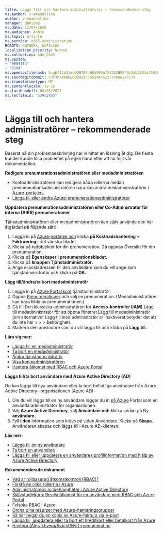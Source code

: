 ```yaml
---
title: Lägga till och hantera administratörer – rekommenderade steg
ms.author: v-smandalika
author: v-smandalika
manager: dansimp
ms.date: 12/07/2020
ms.audience: Admin
ms.topic: article
ms.service: o365-administration
ROBOTS: NOINDEX, NOFOLLOW
localization_priority: Normal
ms.collection: Adm_O365
ms.custom:
- "9004114"
- "7194"
ms.openlocfilehash: 5aa6f11d31ed62078fdd05090af5722289544c5ab2244a369182f4e0f9214183
ms.sourcegitcommit: b5f7da89a650d2915dc652449623c78be6247175
ms.translationtype: MT
ms.contentlocale: sv-SE
ms.lasthandoff: 08/05/2021
ms.locfileid: "53963805"
---
```

# <a name="how-to-add-and-manage-administrators---recommended-steps"></a>Lägga till och hantera administratörer – rekommenderade steg

Baserat på din problembeskrivning har vi hittat en lösning åt dig. De flesta kunder kunde lösa problemet på egen hand efter att ha följt vår dokumentation.

**Redigera prenumerationsadministratören eller medadministratören**

- Kontoadministratören kan redigera båda rollerna medan prenumerationsadministratören bara kan ändra medadministratörer i [Azure-portalen.](https://ms.portal.azure.com/#home)
- [Lägga till eller ändra Azure-prenumerationsadministratörer](https://docs.microsoft.com/azure/cost-management-billing/manage/add-change-subscription-administrator)

**Uppdatera prenumerationsadministratören eller Co-Administrator för interna (AIRS) prenumerationer**

Tjänstadministratören eller medadministratören kan själv använda den här åtgärden på följande sätt:

1. Logga in på [Azure-portalen och](https://ms.portal.azure.com/#home) klicka **på Kostnadshantering + Fakturering** i det vänstra bladet.
2. Klicka på radobjektet för din prenumeration. Då öppnas Översikt för din prenumeration.
3. Klicka på **Egenskaper** i **prenumerationsbladet.** 
4. Klicka på **knappen Tjänstadministratör.**
5. Ange e-postadressen till den användare som du vill ange som tjänstadministratör och klicka på **OK.**

**Lägg till/ändra/ta bort medadministratör**

1. Logga in på [Azure Portal som](https://ms.portal.azure.com/#home) tjänstadministratör.
2. Öppna [Prenumerationer](https://ms.portal.azure.com/#blade/Microsoft_Azure_Billing/SubscriptionsBlade) och välj en prenumeration. (Medadministratörer kan bara tilldelas prenumerationen.)
3. Gå till Den klassiska administratören för **Access-kontroller (IAM)** Lägg till medadministratör för att öppna fönstret Lägg till medadministratör (om alternativet Lägg till med administratör är inaktiverat betyder det att du inte har  >    >    >   behörighet). 
4. Markera den användare som du vill lägga till och klicka på **Lägg till.**

**Lära sig mer:**
- [Lägga till en medadministratör](https://docs.microsoft.com/azure/role-based-access-control/classic-administrators)
- [Ta bort en medadministratör](https://docs.microsoft.com/azure/role-based-access-control/classic-administrators)
- [Ändra tjänstadministratör](https://docs.microsoft.com/azure/role-based-access-control/classic-administrators)
- [Visa kontoadministratören](https://docs.microsoft.com/azure/role-based-access-control/classic-administrators)
- [Hantera åtkomst med RBAC och Azure Portal](https://docs.microsoft.com/azure/role-based-access-control/role-assignments-portal)

**Lägga till/ta bort användare med Azure Active Directory (AD)**

Du kan lägga till nya användare eller ta bort befintliga användare från Azure Active Directory -organisationen (Azure AD):

1. Om du vill lägga till en ny användare loggar du in [på Azure](https://ms.portal.azure.com/#home) Portal som en användaradministratör för organisationen.
2. Välj **Azure Active Directory**, välj **Användare och** klicka sedan på Ny **användare.**
3. Fyll **i den** information som krävs på sidan Användare. Klicka på **Skapa**. Användaren skapas och läggs till i Azure AD-klienten.

**Läs mer:**

- [Lägga till en ny användare](https://docs.microsoft.com/azure/active-directory/fundamentals/add-users-azure-active-directory)
- [Ta bort en användare](https://docs.microsoft.com/azure/active-directory/fundamentals/add-users-azure-active-directory)
- [Lägga till eller uppdatera en användares profilinformation med hjälp av Azure Active Directory](https://docs.microsoft.com/azure/active-directory/fundamentals/active-directory-users-profile-azure-portal)

**Rekommenderade dokument**

- [Vad är rollbaserad åtkomstkontroll (RBAC)?](https://docs.microsoft.com/azure/role-based-access-control/overview)
- [Förstå de olika rollerna i Azure](https://docs.microsoft.com/azure/role-based-access-control/rbac-and-directory-admin-roles)
- [Administratörens rollbehörigheter i Azure Active Directory](https://docs.microsoft.com/azure/active-directory/roles/permissions-reference)
- [Självstudiekurs: Bevilja åtkomst för en användare med RBAC och Azure Portal](https://docs.microsoft.com/azure/role-based-access-control/quickstart-assign-role-user-portal)
- [Felsöka RBAC i Azure](https://docs.microsoft.com/azure/role-based-access-control/troubleshooting)
- [Ordna dina resurser med Azure-hanteringsgrupper](https://docs.microsoft.com/azure/governance/management-groups/overview)
- [Så här begär du en kopia av Azure-faktura via e-post](https://azure.microsoft.com/en-us/blog/azure-email-invoices/)
- [Lägga till, uppdatera eller ta bort ett kreditkort eller betalkort från Azure](https://docs.microsoft.com/azure/cost-management-billing/manage/change-credit-card)
- [Hantera (Återaktivera/Avbryt/Byt)-prenumeration](https://docs.microsoft.com/azure/cost-management-billing/manage/subscription-disabled)



